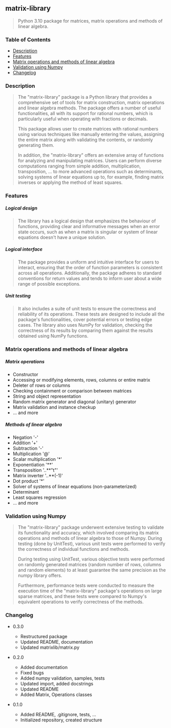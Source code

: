 ## matrix-library

> Python 3.10 package for matrices, matrix operations and methods of linear algebra.

### Table of Contents

* [Description](#description)
* [Features](#features)
* [Matrix operations and methods of linear algebra](#matrix-operations-and-methods-of-linear-algebra)
* [Validation using Numpy](#validation-using-numpy)
* [Changelog](#changelog)

### Description

> The "matrix-library" package is a Python library that provides 
> a comprehensive set of tools for matrix construction, matrix operations
> and linear algebra methods. The package offers a number of useful functionalities, all with
> its support for rational numbers, which is particularly useful when operating with
> fractions or decimals.
> 
> This package allows user to create matrices with rational numbers using various
> techniques like manually entering the values, assigning the entire matrix along with validating the
> contents, or randomly generating them.
> 
> In addition, the "matrix-library" offers an extensive array of functions for analyzing and manipulating matrices. Users can perform
> diverse computations ranging from simple addition, multiplication, transposition, ... to more advanced operations such as 
> determinants, solving systems of linear equations up to, for example, finding matrix inverses or applying the method of least squares.

### Features

##### Logical design

> The library has a logical design that emphasizes the behaviour of functions, providing clear and informative messages
> when an error state occurs, such as when a matrix is singular or system of linear equations doesn't have a unique solution.

##### Logical interface

> The package provides a uniform and intuitive interface for users to interact, ensuring that the order
> of function parameters is consistent across all operations. Additionally, the package 
> adheres to standard conventions for return values and tends to inform user about
> a wide range of possible exceptions.

##### Unit testing

> It also includes a suite of unit tests to ensure the correctness and reliability 
> of its operations. These tests are designed to include all the package's functionalities, 
> cover potential errors or testing edge cases. The library also uses NumPy for validation, checking the correctness of its results by comparing them 
> against the results obtained using NumPy functions.

### Matrix operations and methods of linear algebra

##### Matrix operations

* Constructor
* Accessing or modifying elements, rows, columns or entire matrix
* Deleter of rows or columns
* Checking containment or comparison between matrices
* String and object representation
* Random matrix generator and diagonal (unitary) generator
* Matrix validation and instance checkup
* ... and more

##### Methods of linear algebra

* Negation '-'
* Addition '+'
* Subtraction '-'
* Multiplication '@'
* Scalar multiplication '*'
* Exponentiation '**'
* Transposition '..**"t"'
* Matrix inverter '..**(-1)'
* Dot product '*'
* Solver of systems of linear equations (non-parameterized)
* Determinant
* Least squares regression
* ... and more

### Validation using Numpy

> The "matrix-library" package underwent extensive testing to validate its functionality
> and accuracy, which involved comparing its matrix operations and methods of linear algebra
> to those of Numpy. During testing (done by UnitTest), various unit tests
> were performed to verify the correctness of individual functions and methods.
> 
> During testing using UnitTest, various objective tests were performed on randomly
> generated matrices (random number of rows, columns and random elements) to at least 
> guarantee the same precision as the numpy library offers. 
> 
> Furthermore, performance tests were conducted to measure the execution time of the "matrix-library" package's 
> operations on large sparse matrices, and these tests were compared to Numpy's equivalent operations to verify correctness
> of the methods.

### Changelog

* 0.3.0
  * Restructured package
  * Updated README, documentation
  * Updated matrixlib/matrix.py

* 0.2.0
  * Added documentation
  * Fixed bugs
  * Added numpy validation, samples, tests
  * Updated import, added docstrings
  * Updated README
  * Added Matrix, Operations classes
    
* 0.1.0
  * Added README, .gitignore, tests, ...
  * Initialized repository, created structure
